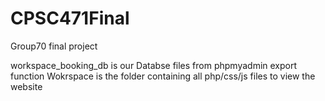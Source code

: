 # CPSC471Final
Group70 final project

workspace_booking_db is our Databse files from phpmyadmin export function
Wokrspace is the folder containing all php/css/js files to view the website
